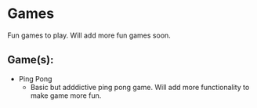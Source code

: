 # Games
Fun games to play.
Will add more fun games soon.

## Game(s):
  - Ping Pong
      - Basic but adddictive ping pong game. Will add more functionality to make game more fun.
